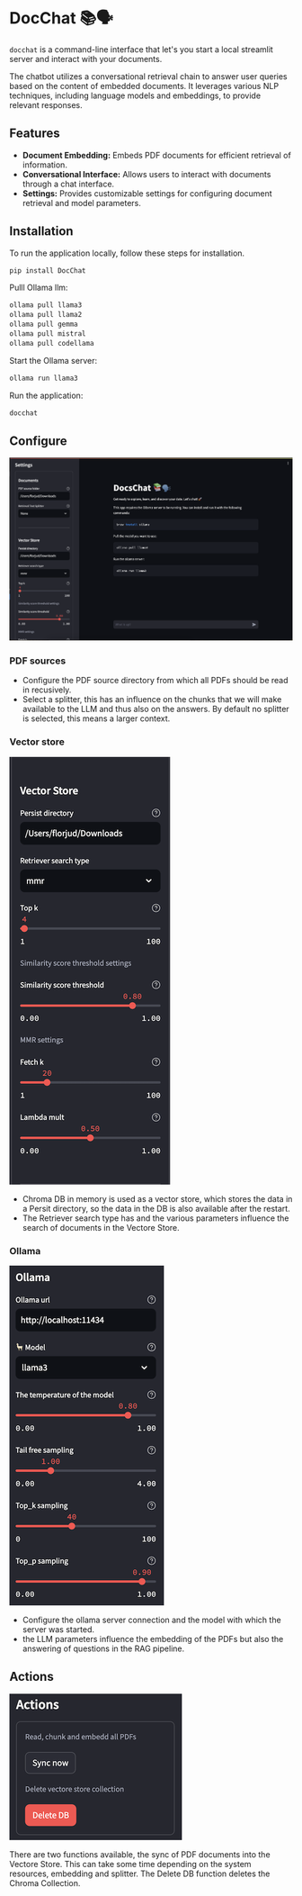 # DocChat 📚🗣️

`docchat` is a command-line interface that let's you start a local streamlit server and interact with your documents.

The chatbot utilizes a conversational retrieval chain to answer user queries based on the content of embedded documents. It leverages various NLP techniques, including language models and embeddings, to provide relevant responses.

## Features

- **Document Embedding:** Embeds PDF documents for efficient retrieval of information.
- **Conversational Interface:** Allows users to interact with documents through a chat interface.
- **Settings:** Provides customizable settings for configuring document retrieval and model parameters.

## Installation

To run the application locally, follow these steps for installation.

```bash
pip install DocChat
```

Pulll Ollama llm:

```bash
ollama pull llama3
ollama pull llama2
ollama pull gemma
ollama pull mistral
ollama pull codellama
```

Start the Ollama server:

```bash
ollama run llama3
```

Run the application:

```bash
docchat
```

## Configure

![DocChat](https://raw.githubusercontent.com/flojud/DocChat/development/assets/docchat.png)

### PDF sources

- Configure the PDF source directory from which all PDFs should be read in recusively.
- Select a splitter, this has an influence on the chunks that we will make available to the LLM and thus also on the answers. By default no splitter is selected, this means a larger context.

### Vector store

![Vector store](https://raw.githubusercontent.com/flojud/DocChat/development/assets/vectorestore.png)

- Chroma DB in memory is used as a vector store, which stores the data in a Persit directory, so the data in the DB is also available after the restart.
- The Retriever search type has and the various parameters influence the search of documents in the Vectore Store.

### Ollama

![Ollama](https://raw.githubusercontent.com/flojud/DocChat/development/assets/ollama.png)

- Configure the ollama server connection and the model with which the server was started.
- the LLM parameters influence the embedding of the PDFs but also the answering of questions in the RAG pipeline.

## Actions

![Actions](https://raw.githubusercontent.com/flojud/DocChat/development/assets/actions.png)

There are two functions available, the sync of PDF documents into the Vectore Store. This can take some time depending on the system resources, embedding and splitter. The Delete DB function deletes the Chroma Collection.
